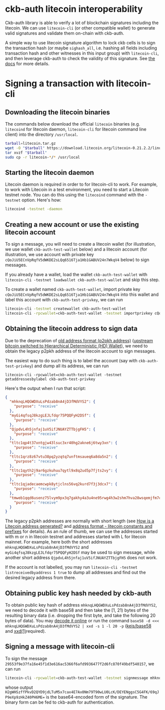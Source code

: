 # ckb-auth litecoin interoperability

Ckb-auth library is able to verify a lot of blockchain signatures including the litecoin.
We can use `litecoin-cli` (or other compatible wallet) to generate valid signatures and validate them on-chain with ckb-auth.

A simple way to use litecoin signature algorithm to lock ckb cells
is to sign the transaction hash (or maybe `sighash_all`, i.e. hashing all fields 
including transaction hash and other witnesses in this input group)
with `litecoin-cli`, and then leverage ckb-auth to check the validity of this signature.
See [the docs](./auth.md) for more details.

# Signing a transaction with litecoin-cli

## Downloading the litecoin binaries
The commands below download the official `litecoin` binaries (e.g. `litecoind` for litecoin daemon,
`litecoin-cli` for litecoin command line client) into the directory `/usr/local`.

```bash
tarball=litecoin.tar.gz
wget -O "$tarball" https://download.litecoin.org/litecoin-0.21.2.2/linux/litecoin-0.21.2.2-x86_64-linux-gnu.tar.gz
tar xvzf "$tarball"
sudo cp -r litecoin-*/* /usr/local
```

## Starting the litecoin daemon
Litecoin daemon is required in order to for litecoin-cli to work. For example,
to work with Litecoin in a test environment, you need to start a Litecoin testnet node.
You can do this using the `litecoind` command with the `-testnet` option. Here's how:
```bash
litecoind -testnet -daemon
```

## Creating a new account or use the existing litecoin account
To sign a message, you will need to create a litecoin wallet
(for illustration, we use wallet `ckb-auth-test-wallet` below)
and a litecoin account (for illustration, we use account with
private key `cQoJiU5ECnVpRqfV5dWKDE2sLQq6516Tja1Hb1GABUV24n7WkqV4` below) to sign messages.

If you already have a wallet, load the wallet `ckb-auth-test-wallet` with
`litecoin-cli -testnet loadwallet ckb-auth-test-wallet` and skip this step.

To create a wallet named `ckb-auth-test-wallet`, import private key
`cQoJiU5ECnVpRqfV5dWKDE2sLQq6516Tja1Hb1GABUV24n7WkqV4` into this wallet and 
label this account with `ckb-auth-test-privkey`, we can run
```bash
litecoin-cli -testnet createwallet ckb-auth-test-wallet
litecoin-cli -rpcwallet=ckb-auth-test-wallet -testnet importprivkey cQoJiU5ECnVpRqfV5dWKDE2sLQq6516Tja1Hb1GABUV24n7WkqV4 ckb-auth-test-privkey false
```

## Obtaining the litecoin address to sign data
Due to the deprecation of [old address format (p2pkh address)](https://en.bitcoin.it/wiki/Technical_background_of_version_1_Bitcoin_addresses) ([upstream bitcoin switched to Hierarchical Deterministic (HD) Wallet](https://river.com/learn/terms/h/hd-wallet)),
we need to obtain the legacy p2pkh address of the litecoin account to sign messages.

The easiest way to do such thing is to label the account (say with `ckb-auth-test-privkey`) 
and dump all its address, we can run 
```
litecoin-cli -rpcwallet=ckb-auth-test-wallet -testnet getaddressesbylabel ckb-auth-test-privkey
```

Here's the output when I run that script:
```json
{
  "mhknqLHQGWDXuLsPdzab8nA4jD3fMdVYS2": {
    "purpose": "receive"
  },
  "myGi4qfsqJ8kzgLEJLfdqr75PQQFyH2DSf": {
    "purpose": "receive"
  },
  "QjpdvL4h5jnfaj1uV5ifJNUAYZTTbjgFH5": {
    "purpose": "receive"
  },
  "tltc1qp4t37xntgjw43lsuc3xr40hg2akne6j6twy3xn": {
    "purpose": "receive"
  },
  "tltc1qrz8z67vtu38pq2yzqtq7unftmsaueq6a8da5n2": {
    "purpose": "receive"
  },
  "tltc1qyth2j9ar6gzkuhuu7qytl9x8q2ud5p7fjts2vy": {
    "purpose": "receive"
  },
  "tltc1qjadecaemcwpk8ytjclns56vq2kurd7f3j3dcx7": {
    "purpose": "receive"
  },
  "tmweb1qqd6usenz75lvym9px3q7gakhy4a3u4ne95rwg4h3w2shm7hva28wsqemjfm7c2v7gt5sl5snf9kr6tygl3t773l6spt4cmuel4d92m038gtejwnn": {
    "purpose": "receive"
  }
}
```

The legacy p2pkh addresses are normally with short length (see [How is a Litecoin address generated?](https://bitcoin.stackexchange.com/questions/65282/how-is-a-litecoin-address-generated) and [address format - litecoin constants and prefixes](https://bitcoin.stackexchange.com/questions/62781/litecoin-constants-and-prefixes) for details).
As an rule of thumb, we can use the addresses started with m or n in litecoin testnet and addresses started with L for litecoin mainnet.
For example, here both the short addresses `mhknqLHQGWDXuLsPdzab8nA4jD3fMdVYS2` and `myGi4qfsqJ8kzgLEJLfdqr75PQQFyH2DSf` may
be used to sign message, while another short address `QjpdvL4h5jnfaj1uV5ifJNUAYZTTbjgFH5` does not work.

If the account is not labelled, you may run `litecoin-cli -testnet listreceivedbyaddress 1 true`
to dump all addresses and find out the desired legacy address from there.

## Obtaining public key hash needed by ckb-auth
To obtain public key hash of address `mhknqLHQGWDXuLsPdzab8nA4jD3fMdVYS2`, we need to decode it with
base58 and then take the [1, 21) bytes of the resulting binary data (i.e. dropping the first byte, and
take the following 20 bytes of data). You may [decode it online](http://lenschulwitz.com/base58) or run
the command `base58 -d <<< mhknqLHQGWDXuLsPdzab8nA4jD3fMdVYS2 | xxd -s 1 -l 20 -p` 
([keis/base58](https://github.com/keis/base58) and [xxd(1)](https://linux.die.net/man/1/xxd)required).

## Signing a message with litecoin-cli
To sign the message `29553f9e37fa16e45f1d3e616ac5366f6afd9936477f2d6fc870f49bdf540157`, we can run
```bash
litecoin-cli -rpcwallet=ckb-auth-test-wallet -testnet signmessage mhknqLHQGWDXuLsPdzab8nA4jD3fMdVYS2 29553f9e37fa16e45f1d3e616ac5366f6afd9936477f2d6fc870f49bdf540157
```
whose output `H2gWHSzffPkvD2QYD9jdLTuM5x7cax4E7Ax0Nm79T90wLU0LcK/DEYENggsC5G4FK/69qJP9eXp9zHkZ40PH6ME=` is the base64-encoded form of the signature. The binary form can be fed to ckb-auth for authentication.

